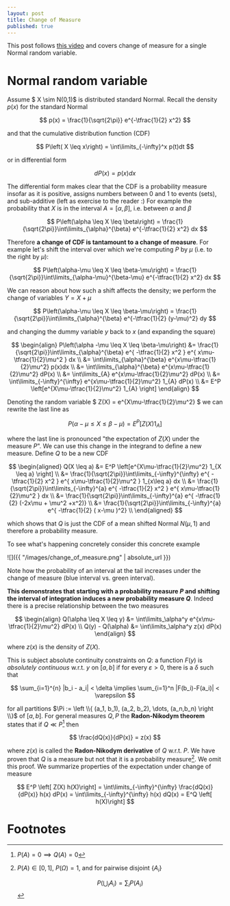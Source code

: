 ```yaml
---
layout: post
title: Change of Measure
published: true
---
```


This post follows [this video](https://www.youtube.com/watch?v=omrnRshzHhw) and covers change of measure for a single Normal random variable.

# Normal random variable 

Assume $ X \sim N(0,1)$ is distributed standard Normal. 
Recall the density $p(x)$ for the standard Normal

$$
	p(x) = \frac{1}{\sqrt{2\pi}} e^{-\tfrac{1}{2} x^2}
$$

and that the cumulative distribution function (CDF) 

$$
	P\left( X \leq x\right) = \int\limits_{-\infty}^x p(t)dt
$$

or in differential form

$$
	dP(x) = p(x) dx
$$

The differential form makes clear that the CDF is a probability measure insofar as it is positive, assigns numbers between 0 and 1 to events (sets), and sub-additive (left as exercise to the reader :)
For example the probability that $X$ is in the interval $A=[\alpha, \beta]$, i.e. between $\alpha$ and $\beta$

$$
	P\left(\alpha \leq X \leq \beta\right) = \frac{1}{\sqrt{2\pi}}\int\limits_{\alpha}^{\beta}  e^{-\tfrac{1}{2} x^2} dx
$$

Therefore **a change of CDF is tantamount to a change of measure**.
For example let's shift the interval over which we're computing $P$ by $\mu$ (i.e. to the right by $\mu$):

$$
	P\left(\alpha-\mu \leq X \leq \beta-\mu\right) = \frac{1}{\sqrt{2\pi}}\int\limits_{\alpha-\mu}^{\beta-\mu}  e^{-\tfrac{1}{2} x^2} dx
$$

We can reason about how such a shift affects the density; we perform the change of variables $Y = X + \mu$

$$
	P\left(\alpha-\mu \leq X \leq \beta-\mu\right)  = \frac{1}{\sqrt{2\pi}}\int\limits_{\alpha}^{\beta}  e^{-\tfrac{1}{2} (y-\mu)^2} dy
$$

and changing the dummy variable $y$ back to $x$ (and expanding the square)

$$
\begin{align}
	P\left(\alpha -\mu \leq X \leq \beta-\mu\right) &= \frac{1}{\sqrt{2\pi}}\int\limits_{\alpha}^{\beta}  e^{ -\tfrac{1}{2} x^2 } e^{ x\mu-\tfrac{1}{2}\mu^2 }  dx \\ 
	&= \int\limits_{\alpha}^{\beta} e^{x\mu-\tfrac{1}{2}\mu^2}  p(x)dx \\ 
	&= \int\limits_{\alpha}^{\beta} e^{x\mu-\tfrac{1}{2}\mu^2}  dP(x)  \\
	&= \int\limits_{A} e^{x\mu-\tfrac{1}{2}\mu^2}  dP(x)  \\
	&= \int\limits_{-\infty}^{\infty} e^{x\mu-\tfrac{1}{2}\mu^2} 1_{A} dP(x)  \\
	&= E^P \left[e^{X\mu-\tfrac{1}{2}\mu^2} 1_{A} \right]
\end{align}
$$

Denoting the random variable $ Z(X) = e^{X\mu-\tfrac{1}{2}\mu^2} $ we can rewrite the last line as 

$$
	P\left(\alpha -\mu \leq X \leq \beta-\mu\right) = E^P \left[Z(X) 1_{A} \right]
$$

where the last line is pronounced "the expectation of $Z(X)$ under the measure $P$".
We can use this change in the integrand to define a new measure. 
Define $Q$ to be a new CDF

$$
\begin{aligned}
	Q(X \leq a) &= E^P \left[e^{X\mu-\tfrac{1}{2}\mu^2} 1_{X \leq a} \right] \\
		&= \frac{1}{\sqrt{2\pi}}\int\limits_{-\infty}^{\infty}  e^{ -\tfrac{1}{2} x^2 }  e^{ x\mu-\tfrac{1}{2}\mu^2 } 1_{x\leq a} dx \\ 
		&= \frac{1}{\sqrt{2\pi}}\int\limits_{-\infty}^{a}  		e^{ -\tfrac{1}{2} x^2 }  e^{ x\mu-\tfrac{1}{2}\mu^2 } dx \\ 
		&= \frac{1}{\sqrt{2\pi}}\int\limits_{-\infty}^{a}  		e^{ -\tfrac{1}{2} (-2x\mu + \mu^2 +x^2)}  \\ 
		&= \frac{1}{\sqrt{2\pi}}\int\limits_{-\infty}^{a}  		e^{ -\tfrac{1}{2} ( x-\mu )^2}  \\ 
\end{aligned}
$$

which shows that $Q$ is just the CDF of a mean shifted Normal $N(\mu, 1)$ and therefore a probability measure.

To see what's happening concretely consider this concrete example

![]({{ "/images/change_of_measure.png" | absolute_url }})

Note how the probability of an interval at the tail increases under the change of measure (blue interval vs. green interval).

**This demonstrates that starting with a probability measure $P$ and shifting the interval of integration induces a new probability measure $Q$**.
Indeed there is a precise relationship between the two measures

$$
\begin{align}
	Q(\alpha \leq X \leq y) &= \int\limits_\alpha^y  e^{x\mu-\tfrac{1}{2}\mu^2} dP(x) \\
	Q(y) - Q(\alpha) &= \int\limits_\alpha^y  z(x) dP(x)
\end{align}
$$

where $z(x)$ is the density of $Z(X)$.

This is subject absolute continuity constraints on $Q$: a function $F(y)$ is *absolutely continuous* w.r.t. $y$ on $[a,b]$ if for every $\varepsilon > 0$, there is a $\delta$ such that

$$
	\sum_{i=1}^{n} |b_i - a_i| < \delta \implies \sum_{i=1}^n |F(b_i)-F(a_i)| < \varepsilon
$$

for all partitions $\Pi := \left \\{ (a_1, b_1), (a_2, b_2), \dots, (a_n,b_n) \right \\}$ of $[a,b]$. 
For general measures $Q,P$ the **Radon-Nikodym theorem** states that if $Q \ll P$[^1] then 

$$
	\frac{dQ(x)}{dP(x)} = z(x)
$$

where $z(x)$ is called the **Radon-Nikodym derivative** of $Q$ w.r.t. $P$.
We have proven that $Q$ is a measure but not that it is a probability measure[^2]. 
We omit this proof.
We summarize properties of the expectation under change of measure

$$
	E^P \left[ Z(X) h(X)\right] = \int\limits_{-\infty}^{\infty} \frac{dQ(x)}{dP(x)} h(x) dP(x) = \int\limits_{-\infty}^{\infty} h(x) dQ(x) = E^Q \left[ h(X)\right]
$$

# Footnotes 

[^1]: $P(A) = 0 \implies Q(A) = 0$

[^2]: $P(A) \in [0,1]$,  $P(\Omega) =1$, and for pairwise disjoint $\{A_i\}$ 

	$$
		P \left( \bigcup_{i} A_i\right) = \sum_{i} P(A_i)
	$$